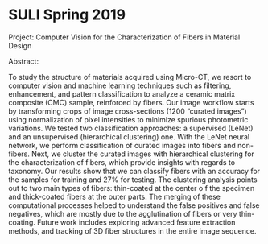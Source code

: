 # SULI Spring 2019 

Project: Computer Vision for the Characterization of Fibers in Material Design

Abstract: 

To study the structure of materials acquired using Micro-CT, we resort to computer 
vision and machine learning techniques such as filtering, enhancement, and pattern 
classification to analyze a ceramic matrix composite (CMC) sample, reinforced by fibers. 
Our image workflow starts by transforming crops of image cross-sections (1200 “curated images”)
using normalization of pixel intensities to minimize spurious photometric variations.
We tested two classification approaches: a supervised (LeNet) and an unsupervised 
(hierarchical clustering) one. With the LeNet neural network, we perform classification of curated 
images into fibers and non-fibers. Next, we cluster the curated images with hierarchical clustering
for the characterization of fibers, which provide insights with regards to taxonomy. Our results 
show that we can classify fibers with an accuracy for the samples for training and 27% for testing. 
The clustering analysis points out to two main types of fibers: thin-coated at the center o
f the specimen and thick-coated fibers at the outer parts. The merging of these computational 
processes helped to understand the false positives and false negatives, which are mostly due to the 
agglutination of fibers or very thin-coating. Future work includes exploring advanced feature 
extraction methods, and tracking of 3D fiber structures in the entire image sequence.
